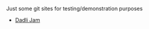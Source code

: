 Just some git sites for testing/demonstration purposes

* [Dadli Jam](https://orrenj.github.io/dadli-jam)
